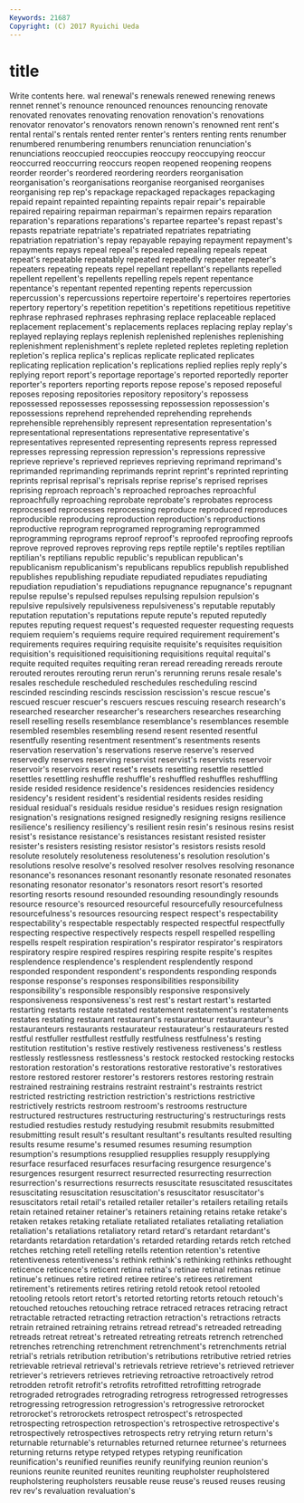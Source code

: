 ```yaml
---
Keywords: 21687 
Copyright: (C) 2017 Ryuichi Ueda
---
```


# title

Write contents here.
wal renewal's renewals renewed renewing
renews rennet rennet's renounce renounced renounces renouncing renovate renovated renovates
renovating renovation renovation's renovations renovator renovator's renovators renown renown's renowned
rent rent's rental rental's rentals rented renter renter's renters renting
rents renumber renumbered renumbering renumbers renunciation renunciation's renunciations reoccupied reoccupies
reoccupy reoccupying reoccur reoccurred reoccurring reoccurs reopen reopened reopening reopens
reorder reorder's reordered reordering reorders reorganisation reorganisation's reorganisations reorganise reorganised
reorganises reorganising rep rep's repackage repackaged repackages repackaging repaid repaint
repainted repainting repaints repair repair's repairable repaired repairing repairman repairman's
repairmen repairs reparation reparation's reparations reparations's repartee repartee's repast repast's
repasts repatriate repatriate's repatriated repatriates repatriating repatriation repatriation's repay repayable
repaying repayment repayment's repayments repays repeal repeal's repealed repealing repeals
repeat repeat's repeatable repeatably repeated repeatedly repeater repeater's repeaters repeating
repeats repel repellant repellant's repellants repelled repellent repellent's repellents repelling
repels repent repentance repentance's repentant repented repenting repents repercussion repercussion's
repercussions repertoire repertoire's repertoires repertories repertory repertory's repetition repetition's repetitions
repetitious repetitive rephrase rephrased rephrases rephrasing replace replaceable replaced replacement
replacement's replacements replaces replacing replay replay's replayed replaying replays replenish
replenished replenishes replenishing replenishment replenishment's replete repleted repletes repleting repletion
repletion's replica replica's replicas replicate replicated replicates replicating replication replication's
replications replied replies reply reply's replying report report's reportage reportage's
reported reportedly reporter reporter's reporters reporting reports repose repose's reposed
reposeful reposes reposing repositories repository repository's repossess repossessed repossesses repossessing
repossession repossession's repossessions reprehend reprehended reprehending reprehends reprehensible reprehensibly represent
representation representation's representational representations representative representative's representatives represented representing represents
repress repressed represses repressing repression repression's repressions repressive reprieve reprieve's
reprieved reprieves reprieving reprimand reprimand's reprimanded reprimanding reprimands reprint reprint's
reprinted reprinting reprints reprisal reprisal's reprisals reprise reprise's reprised reprises
reprising reproach reproach's reproached reproaches reproachful reproachfully reproaching reprobate reprobate's
reprobates reprocess reprocessed reprocesses reprocessing reproduce reproduced reproduces reproducible reproducing
reproduction reproduction's reproductions reproductive reprogram reprogramed reprograming reprogrammed reprogramming reprograms
reproof reproof's reproofed reproofing reproofs reprove reproved reproves reproving reps
reptile reptile's reptiles reptilian reptilian's reptilians republic republic's republican republican's
republicanism republicanism's republicans republics republish republished republishes republishing repudiate repudiated
repudiates repudiating repudiation repudiation's repudiations repugnance repugnance's repugnant repulse repulse's
repulsed repulses repulsing repulsion repulsion's repulsive repulsively repulsiveness repulsiveness's reputable
reputably reputation reputation's reputations repute repute's reputed reputedly reputes reputing
request request's requested requester requesting requests requiem requiem's requiems require
required requirement requirement's requirements requires requiring requisite requisite's requisites requisition
requisition's requisitioned requisitioning requisitions requital requital's requite requited requites requiting
reran reread rereading rereads reroute rerouted reroutes rerouting rerun rerun's
rerunning reruns resale resale's resales reschedule rescheduled reschedules rescheduling rescind
rescinded rescinding rescinds rescission rescission's rescue rescue's rescued rescuer rescuer's
rescuers rescues rescuing research research's researched researcher researcher's researchers researches
researching resell reselling resells resemblance resemblance's resemblances resemble resembled resembles
resembling resend resent resented resentful resentfully resenting resentment resentment's resentments
resents reservation reservation's reservations reserve reserve's reserved reservedly reserves reserving
reservist reservist's reservists reservoir reservoir's reservoirs reset reset's resets resetting
resettle resettled resettles resettling reshuffle reshuffle's reshuffled reshuffles reshuffling reside
resided residence residence's residences residencies residency residency's resident resident's residential
residents resides residing residual residual's residuals residue residue's residues resign
resignation resignation's resignations resigned resignedly resigning resigns resilience resilience's resiliency
resiliency's resilient resin resin's resinous resins resist resist's resistance resistance's
resistances resistant resisted resister resister's resisters resisting resistor resistor's resistors
resists resold resolute resolutely resoluteness resoluteness's resolution resolution's resolutions resolve
resolve's resolved resolver resolves resolving resonance resonance's resonances resonant resonantly
resonate resonated resonates resonating resonator resonator's resonators resort resort's resorted
resorting resorts resound resounded resounding resoundingly resounds resource resource's resourced
resourceful resourcefully resourcefulness resourcefulness's resources resourcing respect respect's respectability respectability's
respectable respectably respected respectful respectfully respecting respective respectively respects respell
respelled respelling respells respelt respiration respiration's respirator respirator's respirators respiratory
respire respired respires respiring respite respite's respites resplendence resplendence's resplendent
resplendently respond responded respondent respondent's respondents responding responds response response's
responses responsibilities responsibility responsibility's responsible responsibly responsive responsively responsiveness responsiveness's
rest rest's restart restart's restarted restarting restarts restate restated restatement
restatement's restatements restates restating restaurant restaurant's restauranteur restauranteur's restauranteurs restaurants
restaurateur restaurateur's restaurateurs rested restful restfuller restfullest restfully restfulness restfulness's
resting restitution restitution's restive restively restiveness restiveness's restless restlessly restlessness
restlessness's restock restocked restocking restocks restoration restoration's restorations restorative restorative's
restoratives restore restored restorer restorer's restorers restores restoring restrain restrained
restraining restrains restraint restraint's restraints restrict restricted restricting restriction restriction's
restrictions restrictive restrictively restricts restroom restroom's restrooms restructure restructured restructures
restructuring restructuring's restructurings rests restudied restudies restudy restudying resubmit resubmits
resubmitted resubmitting result result's resultant resultant's resultants resulted resulting results
resume resume's resumed resumes resuming resumption resumption's resumptions resupplied resupplies
resupply resupplying resurface resurfaced resurfaces resurfacing resurgence resurgence's resurgences resurgent
resurrect resurrected resurrecting resurrection resurrection's resurrections resurrects resuscitate resuscitated resuscitates
resuscitating resuscitation resuscitation's resuscitator resuscitator's resuscitators retail retail's retailed retailer
retailer's retailers retailing retails retain retained retainer retainer's retainers retaining
retains retake retake's retaken retakes retaking retaliate retaliated retaliates retaliating
retaliation retaliation's retaliations retaliatory retard retard's retardant retardant's retardants retardation
retardation's retarded retarding retards retch retched retches retching retell retelling
retells retention retention's retentive retentiveness retentiveness's rethink rethink's rethinking rethinks
rethought reticence reticence's reticent retina retina's retinae retinal retinas retinue
retinue's retinues retire retired retiree retiree's retirees retirement retirement's retirements
retires retiring retold retook retool retooled retooling retools retort retort's
retorted retorting retorts retouch retouch's retouched retouches retouching retrace retraced
retraces retracing retract retractable retracted retracting retraction retraction's retractions retracts
retrain retrained retraining retrains retread retread's retreaded retreading retreads retreat
retreat's retreated retreating retreats retrench retrenched retrenches retrenching retrenchment retrenchment's
retrenchments retrial retrial's retrials retribution retribution's retributions retributive retried retries
retrievable retrieval retrieval's retrievals retrieve retrieve's retrieved retriever retriever's retrievers
retrieves retrieving retroactive retroactively retrod retrodden retrofit retrofit's retrofits retrofitted
retrofitting retrograde retrograded retrogrades retrograding retrogress retrogressed retrogresses retrogressing retrogression
retrogression's retrogressive retrorocket retrorocket's retrorockets retrospect retrospect's retrospected retrospecting retrospection
retrospection's retrospective retrospective's retrospectively retrospectives retrospects retry retrying return return's
returnable returnable's returnables returned returnee returnee's returnees returning returns retype
retyped retypes retyping reunification reunification's reunified reunifies reunify reunifying reunion
reunion's reunions reunite reunited reunites reuniting reupholster reupholstered reupholstering reupholsters
reusable reuse reuse's reused reuses reusing rev rev's revaluation revaluation's
